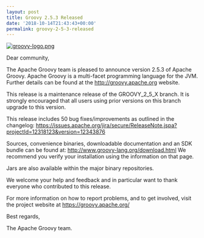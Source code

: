 ```yaml
---
layout: post
title: Groovy 2.5.3 Released
date: '2018-10-14T21:43:43+00:00'
permalink: groovy-2-5-3-released
---
```

<a href="http://groovy-lang.org/index.html"><img src="https://blogs.apache.org/groovy/mediaresource/58a149c0-e332-40dd-b450-59ffe0c96b74?t=true" alt="groovy-logo.png"></img></a>

<p>
Dear community,
</p><p>


The Apache Groovy team is pleased to announce version 2.5.3 of Apache Groovy.
Apache Groovy is a multi-facet programming language for the JVM.
Further details can be found at the <a href="http://groovy.apache.org/">http://groovy.apache.org</a> website.
</p><p>

This release is a maintenance release of the GROOVY_2_5_X branch.
It is strongly encouraged that all users using prior
versions on this branch upgrade to this version.
</p><p>

This release includes 50 bug fixes/improvements as outlined in the changelog:
<a href="https://issues.apache.org/jira/secure/ReleaseNote.jspa?projectId=12318123&version=12343876"> https://issues.apache.org/jira/secure/ReleaseNote.jspa?projectId=12318123&version=12343876 </a>
</p><p>

Sources, convenience binaries, downloadable documentation and an SDK
bundle can be found at: <a href="http://www.groovy-lang.org/download.html">http://www.groovy-lang.org/download.html</a>
We recommend you verify your installation using the information on that page.
</p><p>

Jars are also available within the major binary repositories.
</p><p>

We welcome your help and feedback and in particular want
to thank everyone who contributed to this release.
</p><p>

For more information on how to report problems, and to get involved,
visit the project website at <a href="https://groovy.apache.org/">https://groovy.apache.org/</a>
</p><p>

Best regards,
</p><p>

The Apache Groovy team.
</p>
